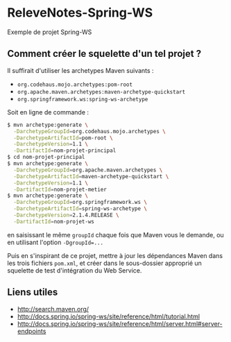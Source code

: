 # ReleveNotes-Spring-WS

Exemple de projet Spring-WS

## Comment créer le squelette d'un tel projet ?

Il suffirait d'utiliser les archetypes Maven suivants :

* `org.codehaus.mojo.archetypes:pom-root`
* `org.apache.maven.archetypes:maven-archetype-quickstart`
* `org.springframework.ws:spring-ws-archetype`

Soit en ligne de commande :

```bash
$ mvn archetype:generate \
  -DarchetypeGroupId=org.codehaus.mojo.archetypes \
  -DarchetypeArtifactId=pom-root \
  -DarchetypeVersion=1.1 \
  -DartifactId=nom-projet-principal
$ cd nom-projet-principal
$ mvn archetype:generate \
  -DarchetypeGroupId=org.apache.maven.archetypes \
  -DarchetypeArtifactId=maven-archetype-quickstart \
  -DarchetypeVersion=1.1 \
  -DartifactId=nom-projet-metier
$ mvn archetype:generate \
  -DarchetypeGroupId=org.springframework.ws \
  -DarchetypeArtifactId=spring-ws-archetype \
  -DarchetypeVersion=2.1.4.RELEASE \
  -DartifactId=nom-projet-ws
```

en saisissant le même `groupId` chaque fois que Maven vous le demande,
ou en utilisant l'option `-DgroupId=...`

Puis en s'inspirant de ce projet, mettre à jour les dépendances Maven
dans les trois fichiers `pom.xml`, et créer dans le sous-dossier
approprié un squelette de test d'intégration du Web Service.

## Liens utiles

* <http://search.maven.org/>
* <http://docs.spring.io/spring-ws/site/reference/html/tutorial.html>
* <http://docs.spring.io/spring-ws/site/reference/html/server.html#server-endpoints>
